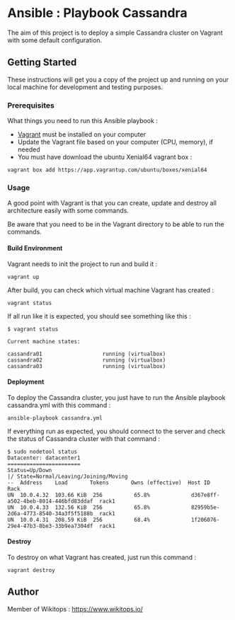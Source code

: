 # Ansible : Playbook Cassandra
The aim of this project is to deploy a simple Cassandra cluster on Vagrant with some default configuration.

## Getting Started

These instructions will get you a copy of the project up and running on your local machine for development and testing purposes.

### Prerequisites

What things you need to run this Ansible playbook :

* [Vagrant](https://www.vagrantup.com/docs/installation/) must be installed on your computer
* Update the Vagrant file based on your computer (CPU, memory), if needed
* You must have download the ubuntu Xenial64 vagrant box :

```
vagrant box add https://app.vagrantup.com/ubuntu/boxes/xenial64
```

### Usage

A good point with Vagrant is that you can create, update and destroy all architecture easily with some commands.

Be aware that you need to be in the Vagrant directory to be able to run the commands.

#### Build Environment

Vagrant needs to init the project to run and build it :

```
vagrant up
```

After build, you can check which virtual machine Vagrant has created :

```
vagrant status
```

If all run like it is expected, you should see something like this :

```
$ vagrant status

Current machine states:

cassandra01                   running (virtualbox)
cassandra02                   running (virtualbox)
cassandra03                   running (virtualbox)
```

#### Deployment

To deploy the Cassandra cluster, you just have to run the Ansible playbook cassandra.yml with this command :

```
ansible-playbook cassandra.yml
```

If everything run as expected, you should connect to the server and check the status of Cassandra cluster with that command :

```
$ sudo nodetool status
Datacenter: datacenter1
=======================
Status=Up/Down
|/ State=Normal/Leaving/Joining/Moving
--  Address    Load       Tokens       Owns (effective)  Host ID                               Rack
UN  10.0.4.32  103.66 KiB  256          65.8%             d367e8ff-a502-4beb-8014-446bfd83ddaf  rack1
UN  10.0.4.33  132.56 KiB  256          65.8%             82959b5e-2d6a-4773-8540-34a3f5f5188b  rack1
UN  10.0.4.31  208.59 KiB  256          68.4%             1f206076-29e4-47b3-8be3-33b9ea7304df  rack1
```

#### Destroy

To destroy on what Vagrant has created, just run this command :

```
vagrant destroy
```

## Author

Member of Wikitops : https://www.wikitops.io/
